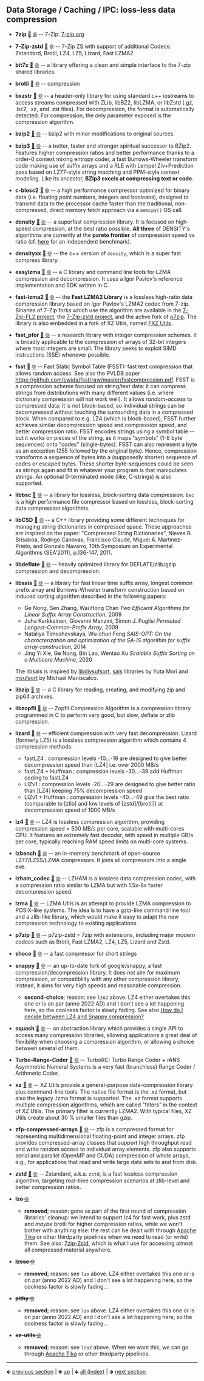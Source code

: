 









## Data Storage / Caching / IPC: loss-less data compression

- **7zip** [📁](./7zip) [🌐](https://github.com/GerHobbelt/7zip) -- 7-Zip: [7-zip.org](https://7-zip.org)
- **7-Zip-zstd** [📁](./7-Zip-zstd) [🌐](https://github.com/GerHobbelt/7-Zip-zstd) -- 7-Zip ZS with support of additional Codecs: Zstandard, Brotli, LZ4, LZ5, Lizard, Fast LZMA2
- **bit7z** [📁](./bit7z) [🌐](https://github.com/GerHobbelt/bit7z) -- a library offering a clean and simple interface to the 7-zip shared libraries.
- **brotli** [📁](./brotli) [🌐](https://github.com/GerHobbelt/brotli) -- compression
- **bxzstr** [📁](./bxzstr) [🌐](https://github.com/GerHobbelt/bxzstr) -- a header-only library for using standard c++ iostreams to access streams compressed with ZLib, libBZ2, libLZMA, or libZstd (.gz, .bz2, .xz, and .zst files). For decompression, the format is automatically detected. For compression, the only parameter exposed is the compression algorithm.
- **bzip2** [📁](./bzip2) [🌐](https://github.com/GerHobbelt/bzip2) -- bzip2 with minor modifications to original sources.
- **bzip3** [📁](./bzip3) [🌐](https://github.com/GerHobbelt/bzip3) -- a better, faster and stronger spiritual successor to BZip2. Features higher compression ratios and better performance thanks to a order-0 context mixing entropy coder, a fast Burrows-Wheeler transform code making use of suffix arrays and a RLE with Lempel Ziv+Prediction pass based on LZ77-style string matching and PPM-style context modeling. Like its ancestor, **BZip3 excels at compressing text or code**.
- **c-blosc2** [📁](./c-blosc2) [🌐](https://github.com/GerHobbelt/c-blosc2) -- a high performance compressor optimized for binary data (i.e. floating point numbers, integers and booleans), designed to transmit data to the processor cache faster than the traditional, non-compressed, direct memory fetch approach via a `memcpy()` OS call.
- **density** [📁](./density) [🌐](https://github.com/GerHobbelt/density) -- a superfast compression library. It is focused on high-speed compression, at the best ratio possible. **All three** of DENSITY's algorithms are currently at the **pareto frontier** of compression speed vs ratio (cf. [here](https://github.com/inikep/lzbench/blob/master/lzbench18_sorted.md) for an independent benchmark).
- **densityxx** [📁](./densityxx) [🌐](https://github.com/GerHobbelt/densityxx) -- the c++ version of `density`, which is a super fast compress library.
- **easylzma** [📁](./easylzma) [🌐](https://github.com/GerHobbelt/easylzma) -- a C library and command line tools for LZMA compression and decompression.  It uses a Igor Pavlov's reference implementation and SDK written in C.
- **fast-lzma2** [📁](./fast-lzma2) [🌐](https://github.com/GerHobbelt/fast-lzma2) -- the __Fast LZMA2 Library__ is a lossless high-ratio data compression library based on Igor Pavlov's LZMA2 codec from 7-zip. Binaries of 7-Zip forks which use the algorithm are available in the [7-Zip-FL2 project](https://github.com/conor42/7-Zip-FL2/releases/), the [7-Zip-zstd project](https://github.com/mcmilk/7-Zip-zstd/releases/), and the active fork of [p7zip](https://github.com/szcnick/p7zip/releases/). The library is also embedded in a fork of XZ Utils, named [FXZ Utils](https://github.com/conor42/fxz).
- **fast_pfor** [📁](./fast_pfor) [🌐](https://github.com/GerHobbelt/FastPFor) -- a research library with integer compression schemes. It is broadly applicable to the compression of arrays of 32-bit integers where most integers are small. The library seeks to exploit SIMD instructions (SSE) whenever possible.
- **fsst** [📁](./fsst) [🌐](https://github.com/GerHobbelt/fsst) -- Fast Static Symbol Table (FSST): fast text compression that allows random access. See also the PVLDB paper https://github.com/cwida/fsst/raw/master/fsstcompression.pdf. FSST is a compression scheme focused on string/text data: it can compress strings from distributions with many different values (i.e. where dictionary compression will not work well). It allows *random-access* to compressed data: it is not block-based, so individual strings can be decompressed without touching the surrounding data in a compressed block. When compared to e.g. LZ4 (which is block-based), FSST further achieves similar decompression speed and compression speed, and better compression ratio. FSST encodes strings using a symbol table -- but it works on pieces of the string, as it maps "symbols" (1-8 byte sequences) onto "codes" (single-bytes). FSST can also represent a byte as an exception (255 followed by the original byte). Hence, compression transforms a sequence of bytes into a (supposedly shorter) sequence of codes or escaped bytes. These shorter byte-sequences could be seen as strings again and fit in whatever your program is that manipulates strings. An optional 0-terminated mode (like, C-strings) is also supported.
- **libbsc** [📁](./libbsc) [🌐](https://github.com/GerHobbelt/libbsc) -- a library for lossless, block-sorting data compression. `bsc` is a high performance file compressor based on lossless, block-sorting data compression algorithms.
- **libCSD** [📁](./libCSD) [🌐](https://github.com/GerHobbelt/libCSD) -- a C++ library providing some different techniques for managing string dictionaries in compressed space. These approaches are inspired on the paper: "Compressed String Dictionaries", Nieves R. Brisaboa, Rodrigo Cánovas, Francisco Claude, Miguel A. Martínez-Prieto, and Gonzalo Navarro, 10th Symposium on Experimental Algorithms (SEA'2011), p.136-147, 2011.
- **libdeflate** [📁](./libdeflate) [🌐](https://github.com/GerHobbelt/libdeflate) -- heavily optimized library for DEFLATE/zlib/gzip compression and decompression.
- **libsais** [📁](./libsais) [🌐](https://github.com/GerHobbelt/libsais) -- a library for fast linear time suffix array, longest common prefix array and Burrows-Wheeler transform construction based on induced sorting algorithm described in the following papers: 
  
  * Ge Nong, Sen Zhang, Wai Hong Chan *Two Efficient Algorithms for Linear Suffix Array Construction*, 2009
  * Juha Karkkainen, Giovanni Manzini, Simon J. Puglisi *Permuted Longest-Common-Prefix Array*, 2009
  * Nataliya Timoshevskaya, Wu-chun Feng *SAIS-OPT: On the characterization and optimization of the SA-IS algorithm for suffix array construction*, 2014
  * Jing Yi Xie, Ge Nong, Bin Lao, Wentao Xu *Scalable Suffix Sorting on a Multicore Machine*, 2020
  
  The libsais is inspired by [libdivsufsort](https://github.com/y-256/libdivsufsort), [sais](https://sites.google.com/site/yuta256/sais) libraries by Yuta Mori and [msufsort](https://github.com/michaelmaniscalco/msufsort) by Michael Maniscalco.

- **libzip** [📁](./libzip) [🌐](https://github.com/GerHobbelt/libzip) -- a C library for reading, creating, and modifying zip and zip64 archives.
- **libzopfli** [📁](./libzopfli) [🌐](https://github.com/GerHobbelt/zopfli) -- Zopfli Compression Algorithm is a compression library programmed in C to perform very good, but slow, deflate or zlib compression.
- **lizard** [📁](./lizard) [🌐](https://github.com/GerHobbelt/lizard) -- efficient compression with very fast decompression. Lizard (formerly LZ5) is a lossless compression algorithm which contains 4 compression methods:
  
  - fastLZ4 : compression levels -10...-19 are designed to give better decompression speed than [LZ4] i.e. over 2000 MB/s
  - fastLZ4 + Huffman : compression levels -30...-39 add Huffman coding to fastLZ4
  - LIZv1 : compression levels -20...-29 are designed to give better ratio than [LZ4] keeping 75% decompression speed
  - LIZv1 + Huffman : compression levels -40...-49 give the best ratio (comparable to [zlib] and low levels of [zstd]/[brotli]) at decompression speed of 1000 MB/s

- **lz4** [📁](./lz4) [🌐](https://github.com/GerHobbelt/lz4) -- LZ4 is lossless compression algorithm, providing compression speed > 500 MB/s per core, scalable with multi-cores CPU. It features an extremely fast decoder, with speed in multiple GB/s per core, typically reaching RAM speed limits on multi-core systems.
- **lzbench** [📁](./lzbench) [🌐](https://github.com/GerHobbelt/lzbench) -- an in-memory benchmark of open-source LZ77/LZSS/LZMA compressors. It joins all compressors into a single exe.
- **lzham_codec** [📁](./lzham_codec) [🌐](https://github.com/GerHobbelt/lzham_codec) -- LZHAM is a lossless data compression codec, with a compression ratio similar to LZMA but with 1.5x-8x faster decompression speed.
- **lzma** [📁](./lzma) [🌐](https://github.com/GerHobbelt/lzma) -- LZMA Utils is an attempt to provide LZMA compression to POSIX-like systems. The idea is to have a gzip-like command line tool and a zlib-like library, which would make it easy to adapt the new compression technology to existing applications.
- **p7zip** [📁](./p7zip) [🌐](https://github.com/GerHobbelt/p7zip) -- p7zip-zstd = 7zip with extensions, including major modern codecs such as Brotli, Fast LZMA2, LZ4, LZ5, Lizard and Zstd.
- **shoco** [📁](./shoco) [🌐](https://github.com/GerHobbelt/shoco) -- a fast compressor for short strings
- **snappy** [📁](./snappy) [🌐](https://github.com/GerHobbelt/snappy) -- an up-to-date fork of google/snappy, a fast compression/decompression library. It does not aim for maximum compression, or compatibility with any other compression library; instead, it aims for very high speeds and reasonable compression.
  
  - **second-choice**; reason: see `lzo2` above. LZ4 either overtakes this one or is on par (anno 2022 AD) and I don't see a lot happening here, so the coolness factor is slowly fading. See also [How do I decide between LZ4 and Snappy compression?](https://stackoverflow.com/questions/67537111/how-do-i-decide-between-lz4-and-snappy-compression)

- **squash** [📁](./squash) [🌐](https://github.com/GerHobbelt/squash) -- an abstraction library which provides a single API to access many compression libraries, allowing applications a great deal of flexibility when choosing a compression algorithm, or allowing a choice between several of them.
- **Turbo-Range-Coder** [📁](./Turbo-Range-Coder) [🌐](https://github.com/GerHobbelt/Turbo-Range-Coder) -- TurboRC: Turbo Range Coder + rANS Asymmetric Numeral Systems is a very fast (branchless) Range Coder / Arithmetic Coder.
- **xz** [📁](./xz) [🌐](https://github.com/GerHobbelt/xz) -- XZ Utils provide a general-purpose data-compression library plus command-line tools. The native file format is the .xz format, but also the legacy .lzma format is supported. The .xz format supports multiple compression algorithms, which are called "filters" in the context of XZ Utils. The primary filter is currently LZMA2. With typical files, XZ Utils create about 30 % smaller files than gzip.
- **zfp-compressed-arrays** [📁](./zfp-compressed-arrays) [🌐](https://github.com/GerHobbelt/zfp) -- zfp is a compressed format for representing multidimensional floating-point and integer arrays. zfp provides compressed-array classes that support high throughput read and write random access to individual array elements. zfp also supports serial and parallel (OpenMP and CUDA) compression of whole arrays, e.g., for applications that read and write large data sets to and from disk.
- **zstd** [📁](./zstd) [🌐](https://github.com/GerHobbelt/zstd) -- Zstandard, a.k.a. `zstd`, is a fast lossless compression algorithm, targeting real-time compression scenarios at zlib-level and better compression ratios.
- ~~**lzo** [🌐](https://github.com/nemequ/lzo)~~
  
  - **removed**; reason: gone as part of the first round of compression libraries' cleanup: we intend to support lz4 for fast work, plus zstd and *maybe* brotli for higher compression ratios, while we won't bother with anything else: the rest can be dealt with through [Apache Tika](https://tika.apache.org/) or other thirdparty pipelines when we need to read (or write) them. See also: [7zip-Zstd](https://github.com/mcmilk/7-Zip-zstd), which is what I use for accessing almost all compressed material anywhere.

- ~~**lzsse** [🌐](https://github.com/ConorStokes/LZSSE)~~
  
  - **removed**; reason: see `lzo` above. LZ4 either overtakes this one or is on par (anno 2022 AD) and I don't see a lot happening here, so the coolness factor is slowly fading...

- ~~**pithy** [🌐](https://github.com/johnezang/pithy)~~
  
  - **removed**; reason: see `lzo` above. LZ4 either overtakes this one or is on par (anno 2022 AD) and I don't see a lot happening here, so the coolness factor is slowly fading...

- ~~**xz-utils** [🌐](https://github.com/xz-mirror/xz)~~
  
  - **removed**; reason: see `lzo2` above. When we want this, we can go through [Apache Tika](https://tika.apache.org/) or other thirdparty pipelines.













	
----

🡸 [previous section](./0028-hdf5-file-format.md)  |  🡹 [up](./0016-libraries-we-re-looking-at-for-this-intent.md)  |  🡻 [all (index)](./0103-libraries-in-this-collection.md)  |  🡺 [next section](./0030-file-directory-tree-synchronization.md)
